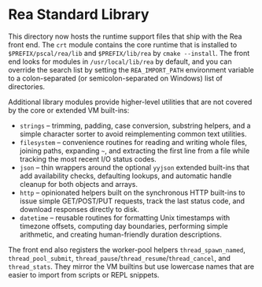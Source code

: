 # Rea Standard Library

This directory now hosts the runtime support files that ship with the Rea
front end.  The `crt` module contains the core runtime that is installed to
`$PREFIX/pscal/rea/lib` and `$PREFIX/lib/rea` by `cmake --install`.  The front end
looks for modules in `/usr/local/lib/rea` by default, and you can override the
search list by setting the `REA_IMPORT_PATH` environment variable to a
colon-separated (or semicolon-separated on Windows) list of directories.

Additional library modules provide higher-level utilities that are not covered
by the core or extended VM built-ins:

* `strings` – trimming, padding, case conversion, substring helpers, and a
  simple character sorter to avoid reimplementing common text utilities.
* `filesystem` – convenience routines for reading and writing whole files,
  joining paths, expanding `~`, and extracting the first line from a file while
  tracking the most recent I/O status codes.
* `json` – thin wrappers around the optional `yyjson` extended built-ins that
  add availability checks, defaulting lookups, and automatic handle cleanup for
  both objects and arrays.
* `http` – opinionated helpers built on the synchronous HTTP built-ins to issue
  simple GET/POST/PUT requests, track the last status code, and download
  responses directly to disk.
* `datetime` – reusable routines for formatting Unix timestamps with timezone
  offsets, computing day boundaries, performing simple arithmetic, and creating
  human-friendly duration descriptions.

The front end also registers the worker-pool helpers `thread_spawn_named`,
`thread_pool_submit`, `thread_pause`/`thread_resume`/`thread_cancel`, and
`thread_stats`.  They mirror the VM builtins but use lowercase names that are
easier to import from scripts or REPL snippets.
